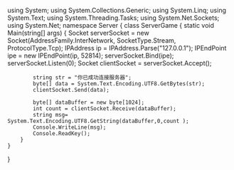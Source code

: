 using System;
using System.Collections.Generic;
using System.Linq;
using System.Text;
using System.Threading.Tasks;
using System.Net.Sockets;
using System.Net;
namespace Server
{
    class ServerGame
    {
        static void Main(string[] args)
        {
            Socket serverSocket = new Socket(AddressFamily.InterNetwork, SocketType.Stream, ProtocolType.Tcp);
            IPAddress ip = IPAddress.Parse("127.0.0.1");
            IPEndPoint ipe = new IPEndPoint(ip, 52814);
            serverSocket.Bind(ipe);
            serverSocket.Listen(0);
            Socket clientSocket = serverSocket.Accept();

            string str = "你已成功连接服务器";
            byte[] data = System.Text.Encoding.UTF8.GetBytes(str);
            clientSocket.Send(data);

            byte[] dataBuffer = new byte[1024];
            int count = clientSocket.Receive(dataBuffer);
            string msg= System.Text.Encoding.UTF8.GetString(dataBuffer,0,count );
            Console.WriteLine(msg);
            Console.ReadKey();
        }
    }
}
